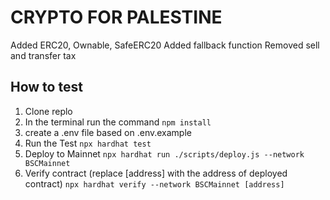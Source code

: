 # CRYPTO FOR PALESTINE 

Added ERC20, Ownable, SafeERC20
Added fallback function
Removed sell and transfer tax

## How to test

1. Clone replo
2. In the terminal run the command ```npm install```
3. create a .env file based on .env.example
4. Run the Test ```npx hardhat test```
5. Deploy to Mainnet ```npx hardhat run ./scripts/deploy.js --network BSCMainnet```
6. Verify contract (replace [address] with the address of deployed contract)  ```npx hardhat verify --network BSCMainnet [address]```
